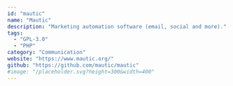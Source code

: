 ```yaml
---
id: "mautic"
name: "Mautic"
description: "Marketing automation software (email, social and more)."
tags:
  - "GPL-3.0"
  - "PHP"
category: "Communication"
website: "https://www.mautic.org/"
github: "https://github.com/mautic/mautic"
#image: "/placeholder.svg?height=300&width=400"
---
```


